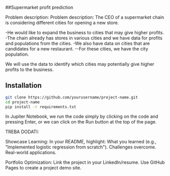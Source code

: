 ##Supermarket profit prediction

Problem description: Problem description: The CEO of a supermarket chain is considering different cities for opening a new store.

-He would like to expand the business to cities that may give higher profits.
-The chain already has stores in various cities and we have data for profits and populations from the cities.
-We also have data on cities that are candidates for a new restaurant.
--For these cities, we have the city population.

We will use the data to  identify which cities may potentially give higher profits to the business.

## Installation
```bash
git clone https://github.com/yourusername/project-name.git
cd project-name
pip install -r requirements.txt
```
In Jupiter Notebook, we run the code simply by clicking on the code and pressing Enter, or we can click on the Run button at the top of the page.


TREBA DODATI:

Showcase Learning:
In your README, highlight:
What you learned (e.g., "Implemented logistic regression from scratch").
Challenges overcome.
Real-world applications.

Portfolio Optimization:
Link the project in your LinkedIn/resume. Use GitHub Pages to create a project demo site.